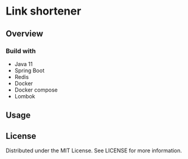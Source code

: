 # Link shortener

## Overview

### Build with

* Java 11
* Spring Boot
* Redis
* Docker
* Docker compose
* Lombok

## Usage

## License

Distributed under the MIT License. See LICENSE for more information.

